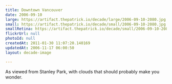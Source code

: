 ```yaml
---
title: Downtown Vancouver
date: 2006-09-10
large: https://artifact.thepatrick.io/decade/large/2006-09-10-2080.jpg
small: https://artifact.thepatrick.io/decade/small/2006-09-10-2080.jpg
smallRetina: https://artifact.thepatrick.io/decade/small/2006-09-10-2080@2x.jpg
flickrUrl: null
photoId: null
createdAt: 2011-01-30 11:07:20.140169
updatedAt: 2006-11-17 06:00:50
layout: decade-image

---
```

As viewed from Stanley Park, with clouds that should probably make you wonder.
